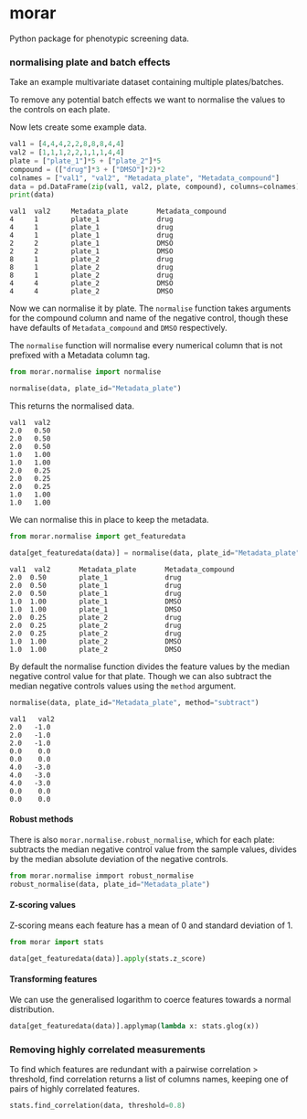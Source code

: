 # morar

Python package for phenotypic screening data.

### normalising plate and batch effects

Take an example multivariate dataset containing multiple plates/batches.

To remove any potential batch effects we want to normalise the values to the controls on each plate.

Now lets create some example data.
```python
val1 = [4,4,4,2,2,8,8,8,4,4]
val2 = [1,1,1,2,2,1,1,1,4,4]
plate = ["plate_1"]*5 + ["plate_2"]*5
compound = (["drug"]*3 + ["DMSO"]*2)*2
colnames = ["val1", "val2", "Metadata_plate", "Metadata_compound"]
data = pd.DataFrame(zip(val1, val2, plate, compound), columns=colnames)
print(data)
```
```
val1  val2     Metadata_plate       Metadata_compound
4     1        plate_1              drug
4     1        plate_1              drug
4     1        plate_1              drug
2     2        plate_1              DMSO
2     2        plate_1              DMSO
8     1        plate_2              drug
8     1        plate_2              drug
8     1        plate_2              drug
4     4        plate_2              DMSO
4     4        plate_2              DMSO

```

Now we can normalise it by plate. The `normalise` function takes arguments for the compound column and name of the negative control, though these have defaults of `Metadata_compound` and `DMSO` respectively.

The `normalise` function will normalise every numerical column that is not prefixed with a Metadata column tag.

```python
from morar.normalise import normalise

normalise(data, plate_id="Metadata_plate")
```

This returns the normalised data.

```
val1  val2
2.0   0.50
2.0   0.50
2.0   0.50
1.0   1.00
1.0   1.00
2.0   0.25
2.0   0.25
2.0   0.25
1.0   1.00
1.0   1.00
```

We can normalise this in place to keep the metadata.

```python
from morar.normalise import get_featuredata

data[get_featuredata(data)] = normalise(data, plate_id="Metadata_plate")
```

```
val1  val2       Metadata_plate       Metadata_compound
2.0  0.50        plate_1              drug
2.0  0.50        plate_1              drug
2.0  0.50        plate_1              drug
1.0  1.00        plate_1              DMSO
1.0  1.00        plate_1              DMSO
2.0  0.25        plate_2              drug
2.0  0.25        plate_2              drug
2.0  0.25        plate_2              drug
1.0  1.00        plate_2              DMSO
1.0  1.00        plate_2              DMSO

```

By default the normalise function divides the feature values by the median negative control value for that plate. Though we can also subtract the median negative controls values using the `method` argument.

```python
normalise(data, plate_id="Metadata_plate", method="subtract")
```
```
val1   val2
2.0   -1.0
2.0   -1.0
2.0   -1.0
0.0    0.0
0.0    0.0
4.0   -3.0
4.0   -3.0
4.0   -3.0
0.0    0.0
0.0    0.0

```

#### Robust methods

There is also `morar.normalise.robust_normalise`, which for each plate: subtracts the median negative control value from the sample values, divides by the median absolute deviation of the negative controls.

```python
from morar.normalise immport robust_normalise
robust_normalise(data, plate_id="Metadata_plate")
```


#### Z-scoring values
Z-scoring means each feature has a mean of 0 and standard deviation of 1.

```python
from morar import stats

data[get_featuredata(data)].apply(stats.z_score)
```

#### Transforming features

We can use the generalised logarithm to coerce features towards a normal distribution.

```python
data[get_featuredata(data)].applymap(lambda x: stats.glog(x))
```

### Removing highly correlated measurements

To find which features are redundant with a pairwise correlation > threshold, find correlation returns a list of columns names, keeping one of pairs of highly correlated features.
```python
stats.find_correlation(data, threshold=0.8)
```
